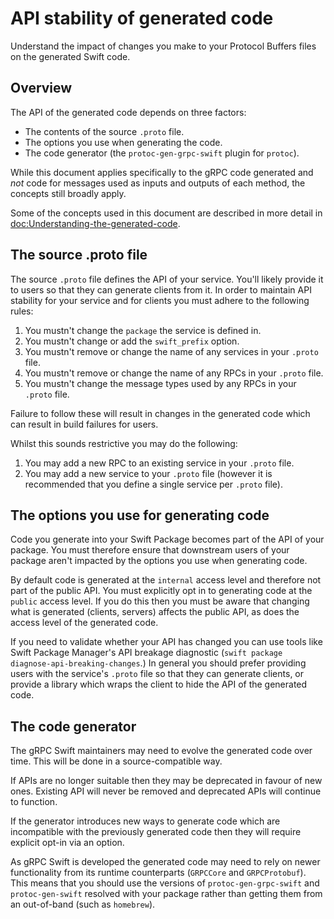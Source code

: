 # API stability of generated code

Understand the impact of changes you make to your Protocol Buffers files on the
generated Swift code.

## Overview

The API of the generated code depends on three factors:

- The contents of the source `.proto` file.
- The options you use when generating the code.
- The code generator (the `protoc-gen-grpc-swift` plugin for `protoc`).

While this document applies specifically to the gRPC code generated and *not*
code for messages used as inputs and outputs of each method, the concepts still
broadly apply.

Some of the concepts used in this document are described in more detail in
<doc:Understanding-the-generated-code>.

## The source .proto file

The source `.proto` file defines the API of your service. You'll likely provide
it to users so that they can generate clients from it. In order to maintain API
stability for your service and for clients you must adhere to the following
rules:

1. You mustn't change the `package` the service is defined in.
2. You mustn't change or add the `swift_prefix` option.
3. You mustn't remove or change the name of any services in your `.proto` file.
4. You mustn't remove or change the name of any RPCs in your `.proto` file.
5. You mustn't change the message types used by any RPCs in your `.proto` file.

Failure to follow these will result in changes in the generated code which can
result in build failures for users.

Whilst this sounds restrictive you may do the following:

1. You may add a new RPC to an existing service in your `.proto` file.
2. You may add a new service to your `.proto` file (however it is recommended
   that you define a single service per `.proto` file).

## The options you use for generating code

Code you generate into your Swift Package becomes part of the API of your
package. You must therefore ensure that downstream users of your package aren't
impacted by the options you use when generating code.

By default code is generated at the `internal` access level and therefore not
part of the public API. You must explicitly opt in to generating code at the
`public` access level. If you do this then you must be aware that changing what
is generated (clients, servers) affects the public API, as does the access level
of the generated code.

If you need to validate whether your API has changed you can use tools like
Swift Package Manager's API breakage diagnostic (`swift package
diagnose-api-breaking-changes`.) In general you should prefer providing users
with the service's `.proto` file so that they can generate clients, or provide a
library which wraps the client to hide the API of the generated code.

## The code generator

The gRPC Swift maintainers may need to evolve the generated code over time. This
will be done in a source-compatible way.

If APIs are no longer suitable then they may be deprecated in favour of new
ones. Existing API will never be removed and deprecated APIs will continue to
function.

If the generator introduces new ways to generate code which are incompatible
with the previously generated code then they will require explicit opt-in via an
option.

As gRPC Swift is developed the generated code may need to rely on newer
functionality from its runtime counterparts (`GRPCCore` and `GRPCProtobuf`).
This means that you should use the versions of `protoc-gen-grpc-swift` and
`protoc-gen-swift` resolved with your package rather than getting them from an
out-of-band (such as `homebrew`).
